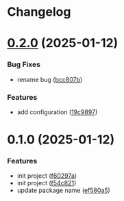 # Changelog

# [0.2.0](https://github.com/miyou2024/nest-bootstrap/compare/0.1.0...0.2.0) (2025-01-12)


### Bug Fixes

* rename bug ([bcc807b](https://github.com/miyou2024/nest-bootstrap/commit/bcc807b46e5f43e38b26ee08c22a435d3df6d0d4))


### Features

* add configuration ([19c9897](https://github.com/miyou2024/nest-bootstrap/commit/19c9897389618002bb61dc6bd7dbce9544fce751))

# 0.1.0 (2025-01-12)


### Features

* init project ([f60297a](https://github.com/miyou2024/nest-bootstrap/commit/f60297a878b7b7c9e81c864f168b0a150e41fc07))
* init project ([f54c821](https://github.com/miyou2024/nest-bootstrap/commit/f54c821a379c9d8d4fffc1cb4f96e0b9247628e0))
* update package name ([ef580a5](https://github.com/miyou2024/nest-bootstrap/commit/ef580a5ab46f55d24809a6ce67bedec7cd43ab1c))
